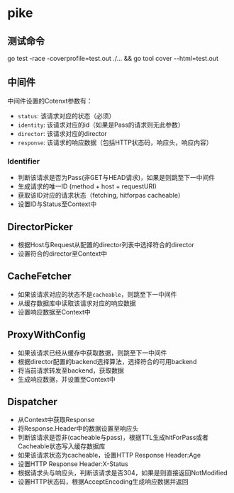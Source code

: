 # pike

## 测试命令

go test -race -coverprofile=test.out ./... && go tool cover --html=test.out

## 中间件

中间件设置的Cotenxt参数有：

- `status`: 该请求对应的状态（必须）
- `identity`: 该请求对应的id（如果是Pass的请求则无此参数）
- `director`: 该请求对应的director
- `response`: 该请求的响应数据（包括HTTP状态码，响应头，响应内容）


### Identifier

- 判断该请求是否为Pass(非GET与HEAD请求)，如果是则跳至下一中间件
- 生成请求的唯一ID (method + host + requestURI)
- 获取该ID对应的请求状态（fetching, hitforpas cacheable）
- 设置ID与Status至Context中


## DirectorPicker

- 根据Host与Request从配置的director列表中选择符合的director
- 设置符合的director至Context中

## CacheFetcher

- 如果该请求对应的状态不是`cacheable`，则跳至下一中间件
- 从缓存数据库中读取该请求对应的响应数据
- 设置响应数据至Context中

## ProxyWithConfig

- 如果该请求已经从缓存中获取数据，则跳至下一中间件
- 根据director配置的backend选择算法，选择符合的可用backend
- 将当前请求转发至backend，获取数据
- 生成响应数据，并设置至Context中

## Dispatcher

- 从Context中获取Response
- 将Response.Header中的数据设置至响应头
- 判断该请求是否非(cacheable与pass)，根据TTL生成hitForPass或者Cacheable状态写入缓存数据库
- 如果该请求状态为cacheable，设置HTTP Response Header:Age
- 设置HTTP Response Header:X-Status 
- 根据请求头与响应头，判断该请求是否304，如果是则直接返回NotModified
- 设置HTTP状态码，根据AcceptEncoding生成响应数据并返回
